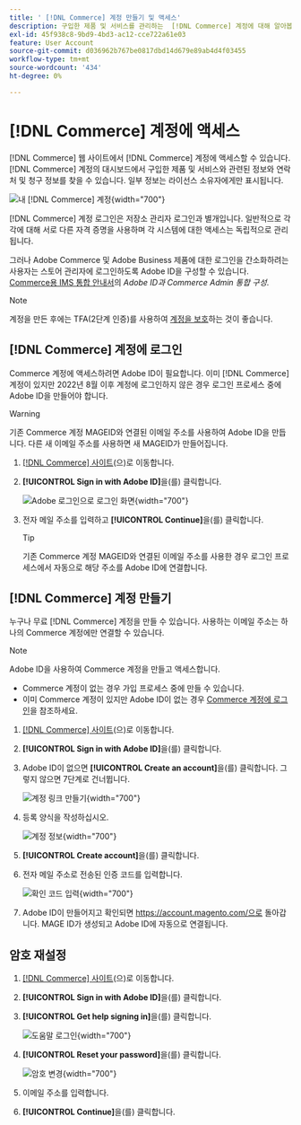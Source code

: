 ```yaml
---
title: ' [!DNL Commerce] 계정 만들기 및 액세스'
description: 구입한 제품 및 서비스를 관리하는  [!DNL Commerce] 계정에 대해 알아봅니다.
exl-id: 45f938c8-9bd9-4bd3-ac12-cce722a61e03
feature: User Account
source-git-commit: d036962b767be0817dbd14d679e89ab4d4f03455
workflow-type: tm+mt
source-wordcount: '434'
ht-degree: 0%

---
```



# [!DNL Commerce] 계정에 액세스

[!DNL Commerce] 웹 사이트에서 [!DNL Commerce] 계정에 액세스할 수 있습니다. [!DNL Commerce] 계정의 대시보드에서 구입한 제품 및 서비스와 관련된 정보와 연락처 및 청구 정보를 찾을 수 있습니다. 일부 정보는 라이선스 소유자에게만 표시됩니다.

![내 [!DNL Commerce] 계정](./assets/home-acct.png){width="700"}

[!DNL Commerce] 계정 로그인은 저장소 관리자 로그인과 별개입니다. 일반적으로 각각에 대해 서로 다른 자격 증명을 사용하며 각 시스템에 대한 액세스는 독립적으로 관리됩니다.

그러나 Adobe Commerce 및 Adobe Business 제품에 대한 로그인을 간소화하려는 사용자는 스토어 관리자에 로그인하도록 Adobe ID을 구성할 수 있습니다. [Commerce용 IMS 통합 안내서](https://experienceleague.adobe.com/ko/docs/commerce-admin/start/admin/ims/adobe-ims-config)의 *Adobe ID과 Commerce Admin 통합 구성*.

>[!NOTE]
>
>계정을 만든 후에는 TFA(2단계 인증)를 사용하여 [계정을 보호](commerce-account-secure.md)하는 것이 좋습니다.

## [!DNL Commerce] 계정에 로그인

Commerce 계정에 액세스하려면 Adobe ID이 필요합니다. 이미 [!DNL Commerce] 계정이 있지만 2022년 8월 이후 계정에 로그인하지 않은 경우 로그인 프로세스 중에 Adobe ID을 만들어야 합니다.

>[!WARNING]
>
>기존 Commerce 계정 MAGEID와 연결된 이메일 주소를 사용하여 Adobe ID을 만듭니다. 다른 새 이메일 주소를 사용하면 새 MAGEID가 만들어집니다.

1. [[!DNL Commerce] 사이트](https://account.magento.com/customer/account/login/)&#x200B;(으)로 이동합니다.

1. **[!UICONTROL Sign in with Adobe ID]**&#x200B;을(를) 클릭합니다.

   ![Adobe 로그인으로 로그인 화면](./assets/sign-in-with-adobe.png){width="700"}

1. 전자 메일 주소를 입력하고 **[!UICONTROL Continue]**&#x200B;을(를) 클릭합니다.

   >[!TIP]
   >
   >기존 Commerce 계정 MAGEID와 연결된 이메일 주소를 사용한 경우 로그인 프로세스에서 자동으로 해당 주소를 Adobe ID에 연결합니다.

## [!DNL Commerce] 계정 만들기

누구나 무료 [!DNL Commerce] 계정을 만들 수 있습니다. 사용하는 이메일 주소는 하나의 Commerce 계정에만 연결할 수 있습니다.

>[!NOTE]
>
>Adobe ID을 사용하여 Commerce 계정을 만들고 액세스합니다.
>- Commerce 계정이 없는 경우 가입 프로세스 중에 만들 수 있습니다.
>- 이미 Commerce 계정이 있지만 Adobe ID이 없는 경우 [Commerce 계정에 로그인](#log-in-to-your-dnl-commerce-account)을 참조하세요.

1. [[!DNL Commerce] 사이트](https://account.magento.com/customer/account/login/)&#x200B;(으)로 이동합니다.

1. **[!UICONTROL Sign in with Adobe ID]**&#x200B;을(를) 클릭합니다.

1. Adobe ID이 없으면 **[!UICONTROL Create an account]**&#x200B;을(를) 클릭합니다. 그렇지 않으면 7단계로 건너뜁니다.

   ![계정 링크 만들기](./assets/account-create-link.png){width="700"}

1. 등록 양식을 작성하십시오.

   ![계정 정보](./assets/account-create.png){width="700"}

1. **[!UICONTROL Create account]**&#x200B;을(를) 클릭합니다.

1. 전자 메일 주소로 전송된 인증 코드를 입력합니다.

   ![확인 코드 입력](./assets/verification-code.png){width="700"}

1. Adobe ID이 만들어지고 확인되면 https://account.magento.com/으로 돌아갑니다. MAGE ID가 생성되고 Adobe ID에 자동으로 연결됩니다.

## 암호 재설정

1. [[!DNL Commerce] 사이트](https://account.magento.com/customer/account/login/)&#x200B;(으)로 이동합니다.

1. **[!UICONTROL Sign in with Adobe ID]**&#x200B;을(를) 클릭합니다.

1. **[!UICONTROL Get help signing in]**&#x200B;을(를) 클릭합니다.

   ![도움말 로그인](./assets/sign-in-get-help.png){width="700"}

1. **[!UICONTROL Reset your password]**&#x200B;을(를) 클릭합니다.

   ![암호 변경](./assets/change-password.png){width="700"}

1. 이메일 주소를 입력합니다.

1. **[!UICONTROL Continue]**&#x200B;을(를) 클릭합니다.
